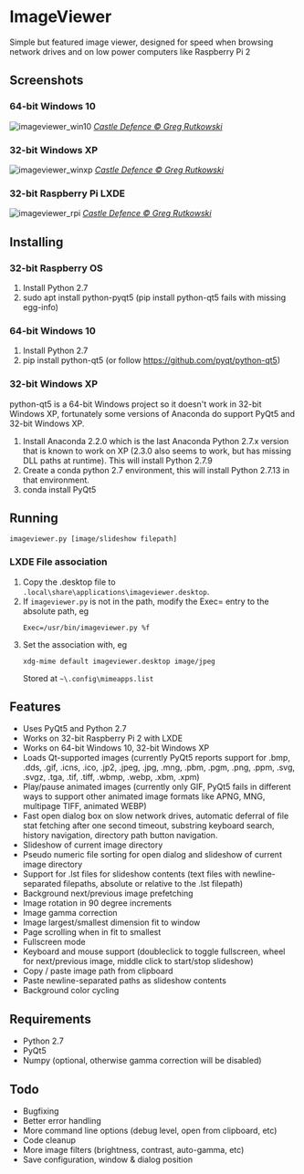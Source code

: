 # ImageViewer

Simple but featured image viewer, designed for speed when browsing network drives
and on low power computers like Raspberry Pi 2

## Screenshots


### 64-bit Windows 10

![imageviewer_win10](https://user-images.githubusercontent.com/6446344/180907186-7ca0b477-e825-4fec-ab0a-366642303f27.jpg)
*[Castle Defence &copy; Greg Rutkowski](https://www.artstation.com/artwork/k4lYqK)*

### 32-bit Windows XP

![imageviewer_winxp](https://user-images.githubusercontent.com/6446344/186052508-8ff7e543-dde4-403f-8b92-1822549ce9e2.png)
*[Castle Defence &copy; Greg Rutkowski](https://www.artstation.com/artwork/k4lYqK)*

### 32-bit Raspberry Pi LXDE 

![imageviewer_rpi](https://user-images.githubusercontent.com/6446344/180907188-552fde3e-21d2-4cd9-9e68-652795706eef.jpg)
*[Castle Defence &copy; Greg Rutkowski](https://www.artstation.com/artwork/k4lYqK)*


## Installing

### 32-bit Raspberry OS

1. Install Python 2.7
1. sudo apt install python-pyqt5 (pip install python-qt5 fails with missing egg-info)

### 64-bit Windows 10

1. Install Python 2.7
1. pip install python-qt5 (or follow https://github.com/pyqt/python-qt5)

### 32-bit Windows XP

python-qt5 is a 64-bit Windows project so it doesn't work in 32-bit Windows XP,
fortunately some versions of Anaconda do support PyQt5 and 32-bit Windows XP.

1. Install Anaconda 2.2.0 which is the last Anaconda Python 2.7.x version that
   is known to work on XP (2.3.0 also seems to work, but has missing DLL paths
   at runtime). This will install Python 2.7.9
1. Create a conda python 2.7 environment, this will install Python 2.7.13 in
   that environment.
1. conda install PyQt5

## Running

    imageviewer.py [image/slideshow filepath]

### LXDE File association

1. Copy the .desktop file to `.local\share\applications\imageviewer.desktop`.
1. If `imageviewer.py` is not in the path, modify the Exec= entry to the
   absolute path, eg
   ```
   Exec=/usr/bin/imageviewer.py %f
   ```
1. Set the association with, eg
    ```
    xdg-mime default imageviewer.desktop image/jpeg
    ```
    Stored at `~\.config\mimeapps.list`



## Features
- Uses PyQt5 and Python 2.7
- Works on 32-bit Raspberry Pi 2 with LXDE
- Works on 64-bit Windows 10, 32-bit Windows XP
- Loads Qt-supported images (currently PyQt5 reports support for .bmp, .dds,
  .gif, .icns, .ico, .jp2, .jpeg, .jpg, .mng, .pbm, .pgm, .png, .ppm, .svg,
  .svgz, .tga, .tif, .tiff, .wbmp, .webp, .xbm, .xpm)
- Play/pause animated images (currently only GIF, PyQt5 fails in different ways
  to support other animated image formats like APNG, MNG, multipage TIFF,
  animated WEBP)
- Fast open dialog box on slow network drives, automatic deferral of file stat
  fetching after one second timeout, substring keyboard search, history
  navigation, directory path button navigation.
- Slideshow of current image directory
- Pseudo numeric file sorting for open dialog and slideshow of current image
  directory
- Support for .lst files for slideshow contents (text files with
  newline-separated filepaths, absolute or relative to the .lst filepath)
- Background next/previous image prefetching
- Image rotation in 90 degree increments
- Image gamma correction
- Image largest/smallest dimension fit to window
- Page scrolling when in fit to smallest
- Fullscreen mode
- Keyboard and mouse support (doubleclick to toggle fullscreen, wheel for
  next/previous image, middle click to start/stop slideshow)
- Copy / paste image path from clipboard
- Paste newline-separated paths as slideshow contents
- Background color cycling

## Requirements
- Python 2.7
- PyQt5
- Numpy (optional, otherwise gamma correction will be disabled)

## Todo
- Bugfixing
- Better error handling
- More command line options (debug level, open from clipboard, etc)
- Code cleanup
- More image filters (brightness, contrast, auto-gamma, etc)
- Save configuration, window & dialog position